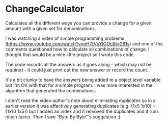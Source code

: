 # ChangeCalculator
Calculates all the different ways you can provide a change for a given amount with a given set for denominations. 

I was watching a video of simple programming problems (https://www.youtube.com/watch?v=qH7fVuYlOOc&t=281s) and one of the comments questioned how to calculate all combinations of change. I thought that would be a nice little project so I wrote this code. 

The code records all the answers as it goes along - which may not be required - it could just print out the new answer or record the count. 

It's a bit clunky to have the answers being added to a object level variable, but I'm OK with that for a simple program. I was more interested in the algorithm that generated the combinations. 

I didn't read the video author's note about eliminating duplicates so in a earlier version it was effectively generating duplicates (e.g. {1x5 1x10} = {1x10 1x5}) but I added an index and it removed the duplicates and it runs much faster. Then I saw "Byte By Byte"'s suggestion :)



